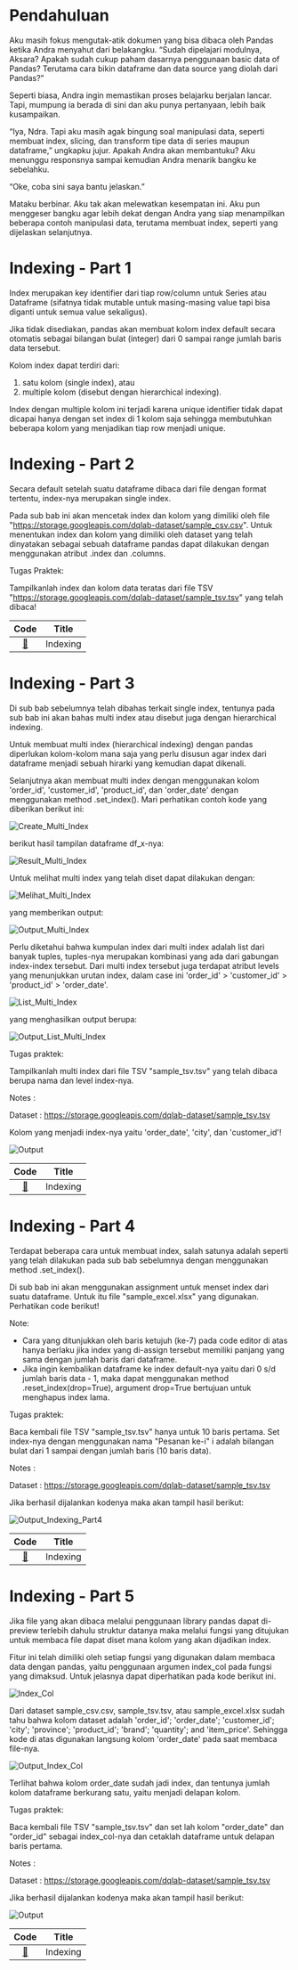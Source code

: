 # Pendahuluan
Aku masih fokus mengutak-atik dokumen yang bisa dibaca oleh Pandas ketika Andra menyahut dari belakangku. “Sudah dipelajari modulnya, Aksara? Apakah sudah cukup paham dasarnya penggunaan basic data of Pandas? Terutama cara bikin dataframe dan data source yang diolah dari Pandas?”

Seperti biasa, Andra ingin memastikan proses belajarku berjalan lancar. Tapi, mumpung ia berada di sini dan aku punya pertanyaan, lebih baik kusampaikan.

“Iya, Ndra. Tapi aku masih agak bingung soal manipulasi data, seperti membuat index, slicing, dan transform tipe data di series maupun dataframe,” ungkapku jujur. Apakah Andra akan membantuku? Aku menunggu responsnya sampai kemudian Andra menarik bangku ke sebelahku.

“Oke, coba sini saya bantu jelaskan.”

Mataku berbinar. Aku tak akan melewatkan kesempatan ini. Aku pun menggeser bangku agar lebih dekat dengan Andra yang siap menampilkan beberapa contoh manipulasi data, terutama membuat index, seperti yang dijelaskan selanjutnya.

# Indexing - Part 1
Index merupakan key identifier dari tiap row/column untuk Series atau Dataframe (sifatnya tidak mutable untuk masing-masing value tapi bisa diganti untuk semua value sekaligus).

Jika tidak disediakan, pandas akan membuat kolom index default secara otomatis sebagai bilangan bulat (integer) dari 0 sampai range jumlah baris data tersebut.

Kolom index dapat terdiri dari:

1. satu kolom (single index), atau
2. multiple kolom (disebut dengan hierarchical indexing).

Index dengan multiple kolom ini terjadi karena unique identifier tidak dapat dicapai hanya dengan set index di 1 kolom saja sehingga membutuhkan beberapa kolom yang menjadikan tiap row menjadi unique.

# Indexing - Part 2
Secara default setelah suatu dataframe dibaca dari file dengan format tertentu, index-nya merupakan single index.

Pada sub bab ini akan mencetak index dan kolom yang dimiliki oleh file "https://storage.googleapis.com/dqlab-dataset/sample_csv.csv". Untuk menentukan index dan kolom yang dimiliki oleh dataset yang telah dinyatakan sebagai sebuah dataframe pandas dapat dilakukan dengan menggunakan atribut .index dan .columns.

Tugas Praktek:

Tampilkanlah index dan kolom data teratas dari file TSV "https://storage.googleapis.com/dqlab-dataset/sample_tsv.tsv" yang telah dibaca!

| Code  |               Title              	|
|:----:	|:--------------------------------:	|
| [📜](https://github.com/bayubagusbagaswara/dqlab-data-engineer/blob/master/6-Data%20Manipulation%20with%20Pandas%20-%20Part%201/3-Indexing%2C%20Slicing%2C%20dan%20Transforming/2-Indexing-Part-2.py) | Indexing |

# Indexing - Part 3
Di sub bab sebelumnya telah dibahas terkait single index, tentunya pada sub bab ini akan bahas multi index atau disebut juga dengan hierarchical indexing.

Untuk membuat multi index (hierarchical indexing) dengan pandas diperlukan kolom-kolom mana saja yang perlu disusun agar index dari dataframe menjadi sebuah hirarki yang kemudian dapat dikenali.

Selanjutnya akan membuat multi index dengan menggunakan kolom 'order_id', 'customer_id', 'product_id', dan 'order_date' dengan menggunakan method .set_index(). Mari perhatikan contoh kode yang diberikan berikut ini:

![Create_Multi_Index](img/create-multi-index.png)

berikut hasil tampilan dataframe df_x-nya:

![Result_Multi_Index](img/result-multi-index.png)


Untuk melihat multi index yang telah diset dapat dilakukan dengan:

![Melihat_Multi_Index](img/melihat-multi-index.png)

yang memberikan output:

![Output_Multi_Index](img/output-multi-index.png)

Perlu diketahui bahwa kumpulan index dari multi index adalah list dari banyak tuples, tuples-nya merupakan kombinasi yang ada dari gabungan index-index tersebut. Dari multi index tersebut juga terdapat atribut levels yang menunjukkan urutan index, dalam case ini 'order_id' > 'customer_id' > 'product_id' > 'order_date'.

![List_Multi_Index](img/list-multi-index.png)

yang menghasilkan output berupa:

![Output_List_Multi_Index](img/output-list-multi-index.png)

Tugas praktek:

Tampilkanlah multi index dari file TSV "sample_tsv.tsv" yang telah dibaca berupa nama dan level index-nya.

Notes :

Dataset : https://storage.googleapis.com/dqlab-dataset/sample_tsv.tsv

Kolom yang menjadi index-nya yaitu 'order_date', 'city', dan 'customer_id'!

![Output](img/output-indexing-part3.png)

| Code  |               Title              	|
|:----:	|:--------------------------------:	|
| [📜](https://github.com/bayubagusbagaswara/dqlab-data-engineer/blob/master/6-Data%20Manipulation%20with%20Pandas%20-%20Part%201/3-Indexing%2C%20Slicing%2C%20dan%20Transforming/3-Indexing-Part-3.py) | Indexing |


# Indexing - Part 4
Terdapat beberapa cara untuk membuat index, salah satunya adalah seperti yang telah dilakukan pada sub bab sebelumnya dengan menggunakan method .set_index().

Di sub bab ini akan menggunakan assignment untuk menset index dari suatu dataframe. Untuk itu file "sample_excel.xlsx" yang digunakan. Perhatikan code berikut!

Note:

- Cara yang ditunjukkan oleh baris ketujuh (ke-7) pada code editor di atas hanya berlaku jika index yang di-assign tersebut memiliki panjang yang sama dengan jumlah baris dari dataframe.
- Jika ingin kembalikan dataframe ke index default-nya yaitu dari 0 s/d jumlah baris data - 1, maka dapat menggunakan method .reset_index(drop=True), argument drop=True bertujuan untuk menghapus index lama. 
 
Tugas praktek:

Baca kembali file TSV "sample_tsv.tsv" hanya untuk 10 baris pertama. Set index-nya dengan menggunakan nama "Pesanan ke-i" i adalah bilangan bulat dari 1 sampai dengan jumlah baris (10 baris data).

Notes :

Dataset : https://storage.googleapis.com/dqlab-dataset/sample_tsv.tsv

Jika berhasil dijalankan kodenya maka akan tampil hasil berikut:

![Output_Indexing_Part4](img/output-indexing-part4.png)

| Code  |               Title              	|
|:----:	|:--------------------------------:	|
| [📜](https://github.com/bayubagusbagaswara/dqlab-data-engineer/blob/master/6-Data%20Manipulation%20with%20Pandas%20-%20Part%201/3-Indexing%2C%20Slicing%2C%20dan%20Transforming/4-Indexing-Part-4.py) | Indexing |

# Indexing - Part 5
Jika file yang akan dibaca melalui penggunaan library pandas dapat di-preview terlebih dahulu struktur datanya maka melalui fungsi yang ditujukan untuk membaca file dapat diset mana kolom yang akan dijadikan index.

Fitur ini telah dimiliki oleh setiap fungsi yang digunakan dalam membaca data dengan pandas, yaitu penggunaan argumen index_col pada fungsi yang dimaksud. Untuk jelasnya dapat diperhatikan pada kode berikut ini.

![Index_Col](img/index-col.png)

Dari dataset sample_csv.csv, sample_tsv.tsv, atau sample_excel.xlsx sudah tahu bahwa kolom dataset adalah 'order_id'; 'order_date'; 'customer_id'; 'city'; 'province'; 'product_id'; 'brand'; 'quantity'; and 'item_price'. Sehingga kode di atas digunakan langsung kolom 'order_date' pada saat membaca file-nya.

![Output_Index_Col](img/output-index-col.png)

Terlihat bahwa kolom order_date sudah jadi index, dan tentunya jumlah kolom dataframe berkurang satu, yaitu menjadi delapan kolom.

Tugas praktek:

Baca kembali file TSV "sample_tsv.tsv" dan set lah kolom "order_date" dan "order_id" sebagai index_col-nya dan cetaklah dataframe untuk delapan baris pertama. 

Notes : 

Dataset : https://storage.googleapis.com/dqlab-dataset/sample_tsv.tsv

Jika berhasil dijalankan kodenya maka akan tampil hasil berikut:

![Output](img/output-indexing-part5.png)

| Code  |               Title              	|
|:----:	|:--------------------------------:	|
| [📜](https://github.com/bayubagusbagaswara/dqlab-data-engineer/blob/master/6-Data%20Manipulation%20with%20Pandas%20-%20Part%201/3-Indexing%2C%20Slicing%2C%20dan%20Transforming/5-Indexing-Part-5.py) | Indexing |
